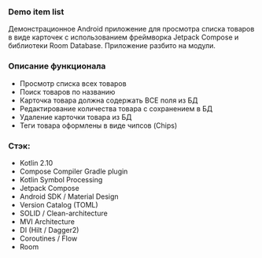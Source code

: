 ### Demo item list
Демонстрационное Android приложение для просмотра списка товаров в виде карточек с использованием фреймворка Jetpack
Compose и библиотеки Room Database.
Приложение разбито на модули.

### Описание функционала
* Просмотр списка всех товаров
* Поиск товаров по названию
* Карточка товара должна содержать ВСЕ поля из БД
* Редактирование количества товара с сохранением в БД
* Удаление карточки товара из БД
* Теги товара оформлены в виде чипсов (Chips)

### Стэк:
* Kotlin 2.10
* Compose Compiler Gradle plugin
* Kotlin Symbol Processing
* Jetpack Compose
* Android SDK / Material Design
* Version Catalog (TOML)
* SOLID / Clean-architecture
* MVI Architecture
* DI (Hilt / Dagger2)
* Coroutines / Flow
* Room
